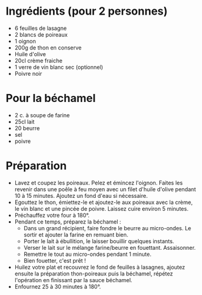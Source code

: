 # Ingrédients (pour 2 personnes)
- 6 feuilles de lasagne
- 2 blancs de poireaux
- 1 oignon 
- 200g de thon en conserve
- Huile d'olive
- 20cl crème fraiche
- 1 verre de vin blanc sec (optionnel)
- Poivre noir

# Pour la béchamel
- 2 c. à soupe de farine 
- 25cl lait
- 20 beurre
- sel
- poivre

# Préparation
- Lavez et coupez les poireaux. Pelez et émincez l'oignon. Faites les revenir dans une poêle à feu moyen avec un filet d'huile d'olive pendant 10 à 15 minutes. Ajoutez un fond d'eau si nécessaire. 
- Egouttez le thon, émiettez-le et ajoutez-le aux poireaux avec la crème, le vin blanc et une pincée de poivre. Laissez cuire environ 5 minutes.
- Préchauffez votre four à 180°.
- Pendant ce temps, préparez la béchamel :
  - Dans un grand récipient, faire fondre le beurre au micro-ondes. Le sortir et ajouter la farine en remuant bien.
  - Porter le lait à ébullition, le laisser bouillir quelques instants.
  - Verser le lait sur le mélange farine/beurre en fouettant. Assaisonner.
  - Remettre le tout au micro-ondes pendant 1 minute.
  - Bien fouetter, c'est prêt !
- Huilez votre plat et recouvrez le fond de feuilles à lasagnes, ajoutez ensuite la préparation thon-poireaux puis la béchamel, répétez l'opération en finissant par la sauce béchamel.
- Enfournez 25 à 30 minutes à 180°.
